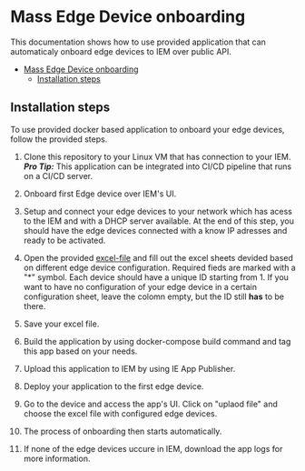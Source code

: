 # Mass Edge Device onboarding

This documentation shows how to use provided application that can automaticaly onboard edge devices to IEM over public API.

- [Mass Edge Device onboarding](#mass-edge-device-onboarding)
  - [Installation steps](#installation-steps)

## Installation steps

To use provided docker based application to onboard your edge devices, follow the provided steps.

1. Clone this repository to your Linux VM that has connection to your IEM.\
**_Pro Tip:_**  This application can be integrated into CI/CD pipeline that runs on a CI/CD server.

2. Onboard first Edge device over IEM's UI. 

3. Setup and connect your edge devices to your network which has acess to the IEM and with a DHCP server available. At the end of this step, you should have the edge devices connected with a know IP adresses and ready to be activated.

4. Open the provided [excel-file](../src/devices/edge_devices_v0.0.1.xlsx) and fill out the excel sheets devided based on different edge device configuration. Required fieds are marked with a "*" symbol. Each device should have a unique ID starting from 1. If you want to have no configuration of your edge device in a certain configuration sheet, leave the colomn empty, but the ID still **has** to be there.

5. Save your excel file.

6. Build the application by using docker-compose build command and tag this app based on your needs. 
7. Upload this application to IEM by using IE App Publisher. 
8. Deploy your application to the first edge device. 
9. Go to the device and access the app's UI. Click on "uplaod file" and choose the excel file with configured edge devices. 
10. The process of onboarding then starts automatically. 
11. If none of the edge devices uccure in IEM, download the app logs for more information. 